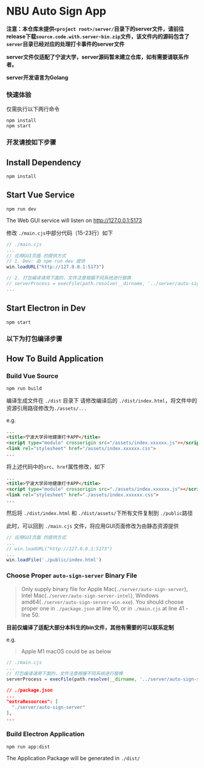 # NBU Auto Sign App

**注意：本仓库未提供`<project root>/server/`目录下的server文件，请前往release下载`source.code.with.server-bin.zip`文件，该文件内的源码包含了`server`目录已经对应的处理打卡事件的server文件**

**server文件仅适配了宁波大学，server源码暂未建立仓库，如有需要请联系作者。**

**server开发语言为Golang**

### 快速体验

仅需执行以下两行命令

```shell
npm install
npm start
```

### 开发请按如下步骤

## Install Dependency

```shell
npm install
```

## Start Vue Service

```shell
npm run dev
```

The Web GUI service will listen on http://127.0.0.1:5173

修改 `./main.cjs`中部分代码（15-23行）如下
```js
// ./main.cjs
...
// 应用GUI页面 的提供方式
// 1. Dev: 由 npm run dev 提供
win.loadURL("http://127.0.0.1:5173")

// 2. 打包编译请用下面的，文件注意根据不同系统进行替换
// serverProcess = execFile(path.resolve(__dirname, '../server/auto-sign-server'))
...
```

## Start Electron in Dev

```shell
npm start
```

### 以下为打包编译步骤

## How To Build Application

### Build Vue Source

```shell
npm run build
```

编译生成文件在 `./dist` 目录下
请修改编译后的 `./dist/index.html`，将文件中的资源引用路径修改为`./assets/...`

e.g.

```html
...
<title>宁波大学异地健康打卡APP</title>
<script type="module" crossorigin src="/assets/index.xxxxxx.js"></script>
<link rel="stylesheet" href="/assets/index.xxxxxx.css">
...
```

将上述代码中的`src`、`href`属性修改，如下

```html
...
<title>宁波大学异地健康打卡APP</title>
<script type="module" crossorigin src="./assets/index.xxxxxx.js"></script>
<link rel="stylesheet" href="./assets/index.xxxxxx.css">
...
```

然后将 `./dist/index.html` 和 `./dist/assets/`下所有文件复制到 `./public`路径

此时，可以回到 `./main.cjs` 文件，将应用GUI页面修改为由静态资源提供

```js
// 应用GUI页面 的提供方式
...
// win.loadURL("http://127.0.0.1:5173")
...
win.loadFile('./public/index.html')
```

### Choose Proper `auto-sign-server` Binary File

> Only supply binary file for Apple Mac(`./server/auto-sign-server`), Intel Mac(`./server/auto-sign-server-intel`),
> Windows amd64(`./server/auto-sign-server-win.exe`).
> You should choose proper one in `./package.json` at line 10, or in `./main.cjs` at line 41 - line 50.

**目前仅编译了适配大部分本科生的bin文件，其他有需要的可以联系定制**

e.g.
> Apple M1 macOS could be as below

```js
// ./main.cjs
...
// 打包编译请用下面的，文件注意根据不同系统进行替换
serverProcess = execFile(path.resolve(__dirname, '../server/auto-sign-server'))
```

```json
// ./package.json
...
"extraResources": [
  "./server/auto-sign-server"
],
...
```

### Build Electron Application

```shell
npm run app:dist
```

The Application Package will be generated in `./dist/`
